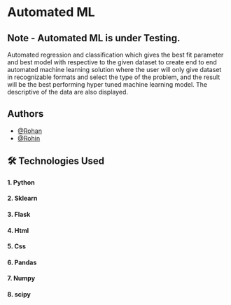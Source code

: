
# Automated ML 
## Note - Automated ML is under Testing.

Automated regression and classification which gives the best fit parameter and best model with respective to the given dataset to create end to end automated machine learning solution where the user will only give dataset in recognizable formats and select the type of the problem, and the result will be the best performing hyper tuned machine learning model. The descriptive of the data are also displayed.
## Authors

- [@Rohan](https://github.com/rohan-r15)
- [@Rohin](https://github.com/rohinr7/rohinr7)


## 🛠 Technologies Used
#### 1. Python 
#### 2. Sklearn
#### 3. Flask
#### 4. Html
#### 5. Css
#### 6. Pandas
#### 7. Numpy 
#### 8. scipy


